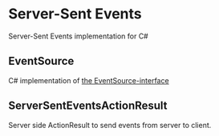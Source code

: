 # Server-Sent Events
Server-Sent Events implementation for C#

## EventSource
C# implementation of [the EventSource-interface](https://html.spec.whatwg.org/multipage/server-sent-events.html#the-eventsource-interface)

## ServerSentEventsActionResult
Server side ActionResult to send events from server to client.
